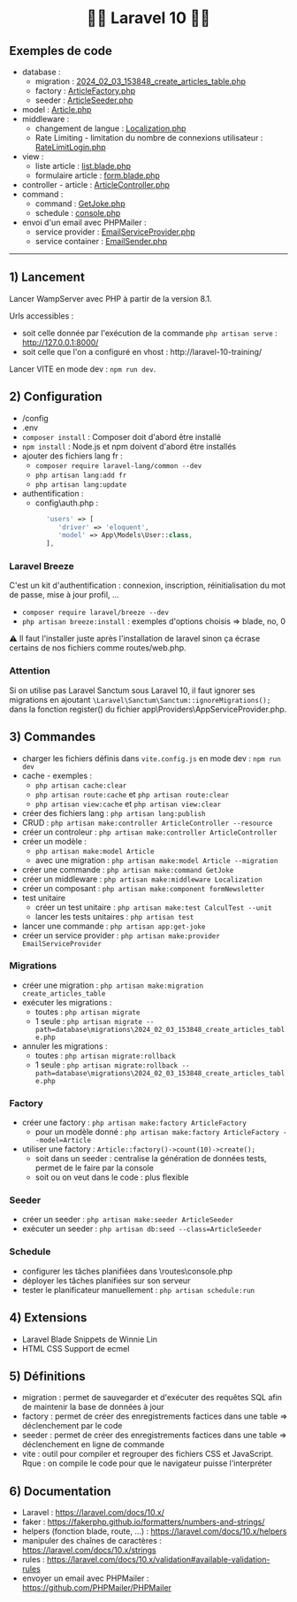 # <h1 align="center">👨‍💻 Laravel 10 👩‍💻</h1>

## Exemples de code
- database :
   - migration : [2024_02_03_153848_create_articles_table.php](database/migrations/2024_02_03_153848_create_articles_table.php)
   - factory : [ArticleFactory.php](database/factories/ArticleFactory.php)
   - seeder : [ArticleSeeder.php](database/seeders/ArticleSeeder.php)
- model : [Article.php](app/Models/Article.php)
- middleware :
   - changement de langue : [Localization.php](app/Http/Middleware/Localization.php)
   - Rate Limiting - limitation du nombre de connexions utilisateur : [RateLimitLogin.php](app/Http/Middleware/RateLimitLogin.php)
- view :
   - liste article : [list.blade.php](resources/views/article/list.blade.php)
   - formulaire article : [form.blade.php](resources/views/article/form.blade.php)
- controller - article : [ArticleController.php](app/Http/Controllers/ArticleController.php)
- command : 
   - command : [GetJoke.php](app/Console/Commands/GetJoke.php)
   - schedule : [console.php](routes/console.php)
- envoi d'un email avec PHPMailer :
   - service provider : [EmailServiceProvider.php](app/Providers/EmailServiceProvider.php)
   - service container : [EmailSender.php](app/Services/EmailSender.php)
___

## 1) Lancement
Lancer WampServer avec PHP à partir de la version 8.1.     

Urls accessibles :       
- soit celle donnée par l'exécution de la commande `php artisan serve` : http://127.0.0.1:8000/
- soit celle que l'on a configuré en vhost : http://laravel-10-training/     

Lancer VITE en mode dev : `npm run dev`.    

## 2) Configuration
- /config
- .env
- `composer install` : Composer doit d'abord être installé
- `npm install` : Node.js et npm doivent d'abord être installés
- ajouter des fichiers lang fr :
   - `composer require laravel-lang/common --dev`
   - `php artisan lang:add fr`
   - `php artisan lang:update`
- authentification : 
   - config\auth.php :       
   ```php
         'users' => [
            'driver' => 'eloquent',
            'model' => App\Models\User::class,
         ],
   ```

### Laravel Breeze     
C'est un kit d'authentification : connexion, inscription, réinitialisation du mot de passe, mise à jour profil, ...      

- `composer require laravel/breeze --dev`      
- `php artisan breeze:install` : exemples d'options choisis => blade, no, 0       

⚠️ Il faut l'installer juste après l'installation de laravel sinon ça écrase certains de nos fichiers comme routes/web.php.

### Attention
Si on utilise pas Laravel Sanctum sous Laravel 10, il faut ignorer ses migrations en ajoutant `\Laravel\Sanctum\Sanctum::ignoreMigrations();` dans la fonction register() du fichier app\Providers\AppServiceProvider.php.    

## 3) Commandes
- charger les fichiers définis dans `vite.config.js` en mode dev : `npm run dev` 
- cache - exemples :     
   - `php artisan cache:clear`
   - `php artisan route:cache` et `php artisan route:clear`
   - `php artisan view:cache` et `php artisan view:clear`
- créer des fichiers lang : `php artisan lang:publish`
- CRUD : `php artisan make:controller ArticleController --resource`
- créer un controleur : `php artisan make:controller ArticleController`
- créer un modèle : 
   - `php artisan make:model Article`
   - avec une migration : `php artisan make:model Article --migration`
- créer une commande : `php artisan make:command GetJoke` 
- créer un middleware : `php artisan make:middleware Localization`
- créer un composant : `php artisan make:component formNewsletter`
- test unitaire
   - créer un test unitaire : `php artisan make:test CalculTest --unit`
   - lancer les tests unitaires : `php artisan test`
- lancer une commande : `php artisan app:get-joke`
- créer un service provider : `php artisan make:provider EmailServiceProvider`

### Migrations
- créer une migration : `php artisan make:migration create_articles_table`
- exécuter les migrations : 
   - toutes : `php artisan migrate`
   - 1 seule : `php artisan migrate --path=database\migrations\2024_02_03_153848_create_articles_table.php`
- annuler les migrations :
   - toutes : `php artisan migrate:rollback`
   - 1 seule : `php artisan migrate:rollback --path=database\migrations\2024_02_03_153848_create_articles_table.php`
   
### Factory
- créer une factory : `php artisan make:factory ArticleFactory`
   - pour un modèle donné : `php artisan make:factory ArticleFactory --model=Article`
- utiliser une factory : `Article::factory()->count(10)->create();`
   - soit dans un seeder : centralise la génération de données tests, permet de le faire par la console
   - soit ou on veut dans le code : plus flexible

### Seeder
- créer un seeder : `php artisan make:seeder ArticleSeeder`
- exécuter un seeder : `php artisan db:seed --class=ArticleSeeder`

### Schedule
- configurer les tâches planifiées dans \routes\console.php
- déployer les tâches planifiées sur son serveur
- tester le planificateur manuellement : `php artisan schedule:run`

## 4) Extensions
- Laravel Blade Snippets de Winnie Lin
- HTML CSS Support de ecmel

## 5) Définitions
- migration : permet de sauvegarder et d'exécuter des requêtes SQL afin de maintenir la base de données à jour
- factory : permet de créer des enregistrements factices dans une table => déclenchement par le code
- seeder : permet de créer des enregistrements factices dans une table => déclenchement en ligne de commande
- vite : outil pour compiler et regrouper des fichiers CSS et JavaScript.       
Rque : on compile le code pour que le navigateur puisse l'interpréter 

## 6) Documentation
- Laravel : https://laravel.com/docs/10.x/  
- faker : https://fakerphp.github.io/formatters/numbers-and-strings/
- helpers (fonction blade, route, ...) : https://laravel.com/docs/10.x/helpers
- manipuler des chaînes de caractères : https://laravel.com/docs/10.x/strings     
- rules : https://laravel.com/docs/10.x/validation#available-validation-rules
- envoyer un email avec PHPMailer : https://github.com/PHPMailer/PHPMailer 
